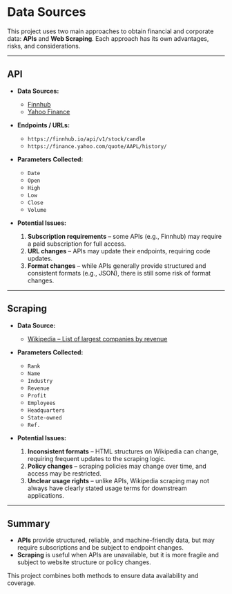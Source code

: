 # Data Sources

This project uses two main approaches to obtain financial and corporate data: **APIs** and **Web Scraping**. Each approach has its own advantages, risks, and considerations.

---

## API

- **Data Sources:**  
  - [Finnhub](https://finnhub.io/docs/api)  
  - [Yahoo Finance](https://finance.yahoo.com/quote/AAPL/history/)  

- **Endpoints / URLs:**  
  - `https://finnhub.io/api/v1/stock/candle`  
  - `https://finance.yahoo.com/quote/AAPL/history/`  

- **Parameters Collected:**  
  - `Date`  
  - `Open`  
  - `High`  
  - `Low`  
  - `Close`  
  - `Volume`  

- **Potential Issues:**  
  1. **Subscription requirements** – some APIs (e.g., Finnhub) may require a paid subscription for full access.  
  2. **URL changes** – APIs may update their endpoints, requiring code updates.  
  3. **Format changes** – while APIs generally provide structured and consistent formats (e.g., JSON), there is still some risk of format changes.  

---

## Scraping

- **Data Source:**  
  - [Wikipedia – List of largest companies by revenue](https://en.wikipedia.org/wiki/List_of_largest_companies_by_revenue)  

- **Parameters Collected:**  
  - `Rank`  
  - `Name`  
  - `Industry`  
  - `Revenue`  
  - `Profit`  
  - `Employees`  
  - `Headquarters`  
  - `State-owned`  
  - `Ref.`  

- **Potential Issues:**  
  1. **Inconsistent formats** – HTML structures on Wikipedia can change, requiring frequent updates to the scraping logic.  
  2. **Policy changes** – scraping policies may change over time, and access may be restricted.  
  3. **Unclear usage rights** – unlike APIs, Wikipedia scraping may not always have clearly stated usage terms for downstream applications.  

---

## Summary

- **APIs** provide structured, reliable, and machine-friendly data, but may require subscriptions and be subject to endpoint changes.  
- **Scraping** is useful when APIs are unavailable, but it is more fragile and subject to website structure or policy changes.  

This project combines both methods to ensure data availability and coverage.  
